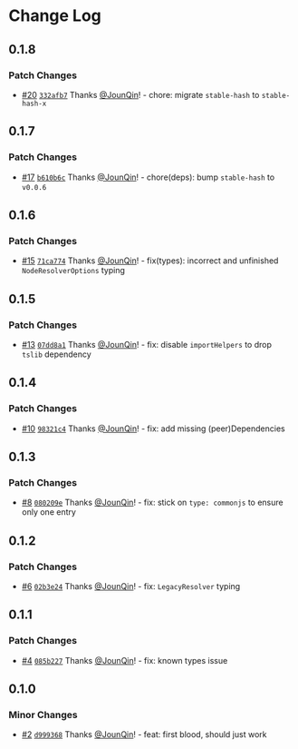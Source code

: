 # Change Log

## 0.1.8

### Patch Changes

- [#20](https://github.com/un-ts/eslint-import-context/pull/20) [`332afb7`](https://github.com/un-ts/eslint-import-context/commit/332afb70a9ce54766c4ace18d230dc3aba2830c1) Thanks [@JounQin](https://github.com/JounQin)! - chore: migrate `stable-hash` to `stable-hash-x`

## 0.1.7

### Patch Changes

- [#17](https://github.com/un-ts/eslint-import-context/pull/17) [`b610b6c`](https://github.com/un-ts/eslint-import-context/commit/b610b6c3bd0c2ac86e962098343aaa7d3be7eabe) Thanks [@JounQin](https://github.com/JounQin)! - chore(deps): bump `stable-hash` to `v0.0.6`

## 0.1.6

### Patch Changes

- [#15](https://github.com/un-ts/eslint-import-context/pull/15) [`71ca774`](https://github.com/un-ts/eslint-import-context/commit/71ca774528129bd4b447733ee90fea33ee26758d) Thanks [@JounQin](https://github.com/JounQin)! - fix(types): incorrect and unfinished `NodeResolverOptions` typing

## 0.1.5

### Patch Changes

- [#13](https://github.com/un-ts/eslint-import-context/pull/13) [`07dd8a1`](https://github.com/un-ts/eslint-import-context/commit/07dd8a15f8f115b7eef2ce27ce70bc0f67408143) Thanks [@JounQin](https://github.com/JounQin)! - fix: disable `importHelpers` to drop `tslib` dependency

## 0.1.4

### Patch Changes

- [#10](https://github.com/un-ts/eslint-import-context/pull/10) [`98321c4`](https://github.com/un-ts/eslint-import-context/commit/98321c4b44a5c4639e649954ae5b2d2bb8b5bf4d) Thanks [@JounQin](https://github.com/JounQin)! - fix: add missing (peer)Dependencies

## 0.1.3

### Patch Changes

- [#8](https://github.com/un-ts/eslint-import-context/pull/8) [`080209e`](https://github.com/un-ts/eslint-import-context/commit/080209e3aa0fad3b21a7bc57c47ecb2da267e964) Thanks [@JounQin](https://github.com/JounQin)! - fix: stick on `type: commonjs` to ensure only one entry

## 0.1.2

### Patch Changes

- [#6](https://github.com/un-ts/eslint-import-context/pull/6) [`02b3e24`](https://github.com/un-ts/eslint-import-context/commit/02b3e247ea73219db97736566e4f425878aa1072) Thanks [@JounQin](https://github.com/JounQin)! - fix: `LegacyResolver` typing

## 0.1.1

### Patch Changes

- [#4](https://github.com/un-ts/eslint-import-context/pull/4) [`085b227`](https://github.com/un-ts/eslint-import-context/commit/085b227917a263282dae2c50f7f70caba33674ec) Thanks [@JounQin](https://github.com/JounQin)! - fix: known types issue

## 0.1.0

### Minor Changes

- [#2](https://github.com/un-ts/eslint-import-context/pull/2) [`d999368`](https://github.com/un-ts/eslint-import-context/commit/d9993689c559adc0886aed2ab747a3c89b58bf4e) Thanks [@JounQin](https://github.com/JounQin)! - feat: first blood, should just work
